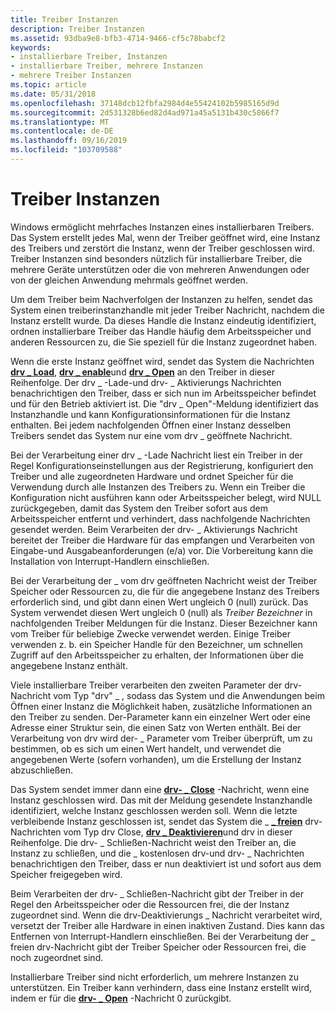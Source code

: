 ```yaml
---
title: Treiber Instanzen
description: Treiber Instanzen
ms.assetid: 93dba9e8-bfb3-4714-9466-cf5c78babcf2
keywords:
- installierbare Treiber, Instanzen
- installierbare Treiber, mehrere Instanzen
- mehrere Treiber Instanzen
ms.topic: article
ms.date: 05/31/2018
ms.openlocfilehash: 37148dcb12fbfa2984d4e55424102b5985165d9d
ms.sourcegitcommit: 2d531328b6ed82d4ad971a45a5131b430c5866f7
ms.translationtype: MT
ms.contentlocale: de-DE
ms.lasthandoff: 09/16/2019
ms.locfileid: "103709588"
---
```

# <a name="driver-instances"></a>Treiber Instanzen

Windows ermöglicht mehrfaches Instanzen eines installierbaren Treibers. Das System erstellt jedes Mal, wenn der Treiber geöffnet wird, eine Instanz des Treibers und zerstört die Instanz, wenn der Treiber geschlossen wird. Treiber Instanzen sind besonders nützlich für installierbare Treiber, die mehrere Geräte unterstützen oder die von mehreren Anwendungen oder von der gleichen Anwendung mehrmals geöffnet werden.

Um dem Treiber beim Nachverfolgen der Instanzen zu helfen, sendet das System einen treiberinstanzhandle mit jeder Treiber Nachricht, nachdem die Instanz erstellt wurde. Da dieses Handle die Instanz eindeutig identifiziert, ordnen installierbare Treiber das Handle häufig dem Arbeitsspeicher und anderen Ressourcen zu, die Sie speziell für die Instanz zugeordnet haben.

Wenn die erste Instanz geöffnet wird, sendet das System die Nachrichten [**drv \_ Load**](drv-load.md), [**drv \_ enable**](drv-enable.md)und [**drv \_ Open**](drv-open.md) an den Treiber in dieser Reihenfolge. Der drv \_ -Lade-und drv- \_ Aktivierungs Nachrichten benachrichtigen den Treiber, dass er sich nun im Arbeitsspeicher befindet und für den Betrieb aktiviert ist. Die "drv \_ Open"-Meldung identifiziert das Instanzhandle und kann Konfigurationsinformationen für die Instanz enthalten. Bei jedem nachfolgenden Öffnen einer Instanz desselben Treibers sendet das System nur eine vom drv \_ geöffnete Nachricht.

Bei der Verarbeitung einer drv \_ -Lade Nachricht liest ein Treiber in der Regel Konfigurationseinstellungen aus der Registrierung, konfiguriert den Treiber und alle zugeordneten Hardware und ordnet Speicher für die Verwendung durch alle Instanzen des Treibers zu. Wenn ein Treiber die Konfiguration nicht ausführen kann oder Arbeitsspeicher belegt, wird NULL zurückgegeben, damit das System den Treiber sofort aus dem Arbeitsspeicher entfernt und verhindert, dass nachfolgende Nachrichten gesendet werden. Beim Verarbeiten der drv- \_ Aktivierungs Nachricht bereitet der Treiber die Hardware für das empfangen und Verarbeiten von Eingabe-und Ausgabeanforderungen (e/a) vor. Die Vorbereitung kann die Installation von Interrupt-Handlern einschließen.

Bei der Verarbeitung der \_ vom drv geöffneten Nachricht weist der Treiber Speicher oder Ressourcen zu, die für die angegebene Instanz des Treibers erforderlich sind, und gibt dann einen Wert ungleich 0 (null) zurück. Das System verwendet diesen Wert ungleich 0 (null) als *Treiber Bezeichner* in nachfolgenden Treiber Meldungen für die Instanz. Dieser Bezeichner kann vom Treiber für beliebige Zwecke verwendet werden. Einige Treiber verwenden z. b. ein Speicher Handle für den Bezeichner, um schnellen Zugriff auf den Arbeitsspeicher zu erhalten, der Informationen über die angegebene Instanz enthält.

Viele installierbare Treiber verarbeiten den zweiten Parameter der drv-Nachricht vom Typ "drv" \_ , sodass das System und die Anwendungen beim Öffnen einer Instanz die Möglichkeit haben, zusätzliche Informationen an den Treiber zu senden. Der-Parameter kann ein einzelner Wert oder eine Adresse einer Struktur sein, die einen Satz von Werten enthält. Bei der Verarbeitung von drv wird der- \_ Parameter vom Treiber überprüft, um zu bestimmen, ob es sich um einen Wert handelt, und verwendet die angegebenen Werte (sofern vorhanden), um die Erstellung der Instanz abzuschließen.

Das System sendet immer dann eine [**drv- \_ Close**](drv-close.md) -Nachricht, wenn eine Instanz geschlossen wird. Das mit der Meldung gesendete Instanzhandle identifiziert, welche Instanz geschlossen werden soll. Wenn die letzte verbleibende Instanz geschlossen ist, sendet das System die \_ [**\_ freien**](drv-free.md) drv-Nachrichten vom Typ drv Close, [**drv \_ Deaktivieren**](drv-disable.md)und drv in dieser Reihenfolge. Die drv- \_ Schließen-Nachricht weist den Treiber an, die Instanz zu schließen, und die \_ kostenlosen drv-und drv- \_ Nachrichten benachrichtigen den Treiber, dass er nun deaktiviert ist und sofort aus dem Speicher freigegeben wird.

Beim Verarbeiten der drv- \_ Schließen-Nachricht gibt der Treiber in der Regel den Arbeitsspeicher oder die Ressourcen frei, die der Instanz zugeordnet sind. Wenn die drv-Deaktivierungs \_ Nachricht verarbeitet wird, versetzt der Treiber alle Hardware in einen inaktiven Zustand. Dies kann das Entfernen von Interrupt-Handlern einschließen. Bei der Verarbeitung der \_ freien drv-Nachricht gibt der Treiber Speicher oder Ressourcen frei, die noch zugeordnet sind.

Installierbare Treiber sind nicht erforderlich, um mehrere Instanzen zu unterstützen. Ein Treiber kann verhindern, dass eine Instanz erstellt wird, indem er für die [**drv- \_ Open**](drv-open.md) -Nachricht 0 zurückgibt.

 

 





